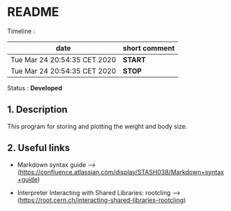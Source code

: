 #  **README**

   Timeline :

|            date                |         short comment                               | 
| -------------------------------|-----------------------------------------------------|
|  Tue Mar 24 20:54:35 CET 2020  |        **START**                                    |
|  Tue Mar 24 20:54:35 CET 2020  |        **STOP**                                     |

   Status : **Developed**

## 1. Description

   This program for storing and plotting the weight and body size.

## 2. Useful links
   * Markdown syntax guide --> (https://confluence.atlassian.com/display/STASH038/Markdown+syntax+guide)

   * Interpreter Interacting with Shared Libraries: rootcling --> (https://root.cern.ch/interacting-shared-libraries-rootcling)
